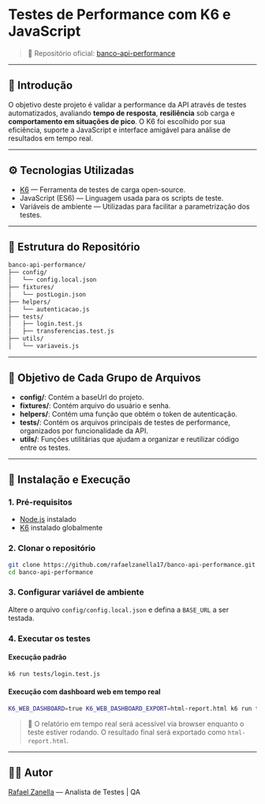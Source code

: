 # Testes de Performance com K6 e JavaScript

> 📁 Repositório oficial: [banco-api-performance](https://github.com/rafaelzanella17/banco-api-performance)

---

## 🧪 Introdução

O objetivo deste projeto é validar a performance da API através de testes automatizados, avaliando **tempo de resposta**, **resiliência** sob carga e **comportamento em situações de pico**. O K6 foi escolhido por sua eficiência, suporte a JavaScript e interface amigável para análise de resultados em tempo real.

---

## ⚙️ Tecnologias Utilizadas

- [K6](https://k6.io/) — Ferramenta de testes de carga open-source.
- JavaScript (ES6) — Linguagem usada para os scripts de teste.
- Variáveis de ambiente — Utilizadas para facilitar a parametrização dos testes.

---

## 📁 Estrutura do Repositório

```bash
banco-api-performance/
├── config/
│   └── config.local.json
├── fixtures/
│   └── postLogin.json
├── helpers/
│   └── autenticacao.js
├── tests/
│   ├── login.test.js
│   ├── transferencias.test.js
├── utils/
│   └── variaveis.js
```

---

## 📂 Objetivo de Cada Grupo de Arquivos

- **config/**: Contém a baseUrl do projeto.
- **fixtures/**: Contém arquivo do usuário e senha.
- **helpers/**: Contém uma função que obtém o token de autenticação.
- **tests/**: Contém os arquivos principais de testes de performance, organizados por funcionalidade da API.
- **utils/**: Funções utilitárias que ajudam a organizar e reutilizar código entre os testes.


---

## 🚀 Instalação e Execução

### 1. Pré-requisitos

- [Node.js](https://nodejs.org/) instalado
- [K6](https://k6.io/docs/getting-started/installation/) instalado globalmente

### 2. Clonar o repositório

```bash
git clone https://github.com/rafaelzanella17/banco-api-performance.git
cd banco-api-performance
```

### 3. Configurar variável de ambiente

Altere o arquivo `config/config.local.json` e defina a `BASE_URL` a ser testada.


### 4. Executar os testes

#### Execução padrão

```bash
k6 run tests/login.test.js
```

#### Execução com dashboard web em tempo real

```bash
K6_WEB_DASHBOARD=true K6_WEB_DASHBOARD_EXPORT=html-report.html k6 run tests/login.test.js
```

> 📝 O relatório em tempo real será acessível via browser enquanto o teste estiver rodando. O resultado final será exportado como `html-report.html`.

---


## 🧑‍💻 Autor

[Rafael Zanella](https://github.com/rafaelzanella17) — Analista de Testes | QA
